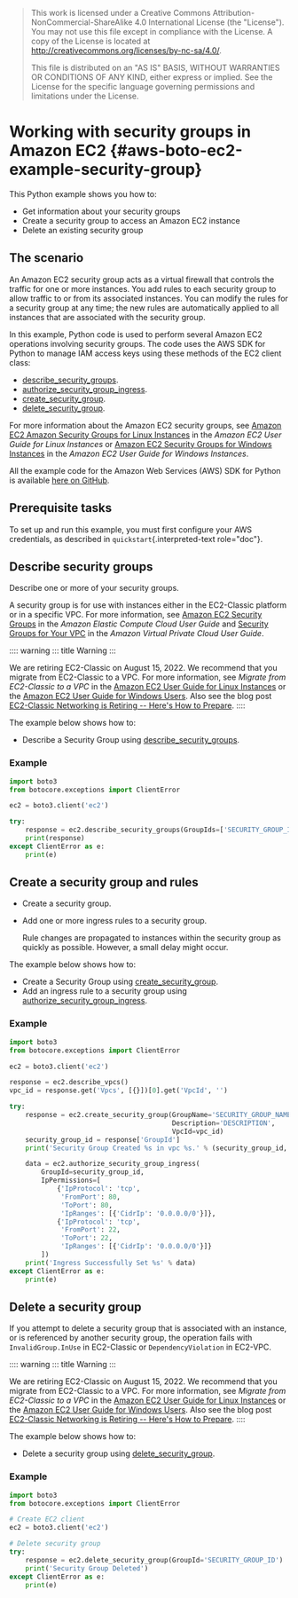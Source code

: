 > This work is licensed under a Creative Commons
> Attribution-NonCommercial-ShareAlike 4.0 International License (the
> \"License\"). You may not use this file except in compliance with the
> License. A copy of the License is located at
> <http://creativecommons.org/licenses/by-nc-sa/4.0/>.
>
> This file is distributed on an \"AS IS\" BASIS, WITHOUT WARRANTIES OR
> CONDITIONS OF ANY KIND, either express or implied. See the License for
> the specific language governing permissions and limitations under the
> License.

# Working with security groups in Amazon EC2 {#aws-boto-ec2-example-security-group}

This Python example shows you how to:

-   Get information about your security groups
-   Create a security group to access an Amazon EC2 instance
-   Delete an existing security group

## The scenario

An Amazon EC2 security group acts as a virtual firewall that controls
the traffic for one or more instances. You add rules to each security
group to allow traffic to or from its associated instances. You can
modify the rules for a security group at any time; the new rules are
automatically applied to all instances that are associated with the
security group.

In this example, Python code is used to perform several Amazon EC2
operations involving security groups. The code uses the AWS SDK for
Python to manage IAM access keys using these methods of the EC2 client
class:

-   [describe_security_groups](https://boto3.amazonaws.com/v1/documentation/api/latest/reference/services/ec2.html#EC2.Client.describe_security_groups).
-   [authorize_security_group_ingress](https://boto3.amazonaws.com/v1/documentation/api/latest/reference/services/ec2.html#EC2.Client.authorize_security_group_ingress).
-   [create_security_group](https://boto3.amazonaws.com/v1/documentation/api/latest/reference/services/ec2.html#EC2.Client.create_security_group).
-   [delete_security_group](https://boto3.amazonaws.com/v1/documentation/api/latest/reference/services/ec2.html#EC2.Client.delete_security_group).

For more information about the Amazon EC2 security groups, see [Amazon
EC2 Amazon Security Groups for Linux
Instances](http://docs.aws.amazon.com/AWSEC2/latest/UserGuide/using-network-security.html)
in the *Amazon EC2 User Guide for Linux Instances* or [Amazon EC2
Security Groups for Windows
Instances](http://docs.aws.amazon.com/AWSEC2/latest/WindowsGuide/using-network-security.html)
in the *Amazon EC2 User Guide for Windows Instances*.

All the example code for the Amazon Web Services (AWS) SDK for Python is
available [here on
GitHub](https://github.com/awsdocs/aws-doc-sdk-examples/tree/master/python/example_code).

## Prerequisite tasks

To set up and run this example, you must first configure your AWS
credentials, as described in `quickstart`{.interpreted-text role="doc"}.

## Describe security groups

Describe one or more of your security groups.

A security group is for use with instances either in the EC2-Classic
platform or in a specific VPC. For more information, see [Amazon EC2
Security
Groups](http://docs.aws.amazon.com/AWSEC2/latest/UserGuide/using-network-security.html)
in the *Amazon Elastic Compute Cloud User Guide* and [Security Groups
for Your
VPC](http://docs.aws.amazon.com/AmazonVPC/latest/UserGuide/VPC_SecurityGroups.html)
in the *Amazon Virtual Private Cloud User Guide*.

:::: warning
::: title
Warning
:::

We are retiring EC2-Classic on August 15, 2022. We recommend that you
migrate from EC2-Classic to a VPC. For more information, see *Migrate
from EC2-Classic to a VPC* in the [Amazon EC2 User Guide for Linux
Instances](http://docs.aws.amazon.com/AWSEC2/latest/UserGuide/vpc-migrate.html)
or the [Amazon EC2 User Guide for Windows
Users](http://docs.aws.amazon.com/AWSEC2/latest/WindowsGuide/vpc-migrate.html).
Also see the blog post [EC2-Classic Networking is Retiring -- Here\'s
How to
Prepare](https://aws.amazon.com/blogs/aws/ec2-classic-is-retiring-heres-how-to-prepare/).
::::

The example below shows how to:

-   Describe a Security Group using
    [describe_security_groups](https://boto3.amazonaws.com/v1/documentation/api/latest/reference/services/ec2.html#EC2.Client.describe_security_groups).

### Example

``` python
import boto3
from botocore.exceptions import ClientError

ec2 = boto3.client('ec2')

try:
    response = ec2.describe_security_groups(GroupIds=['SECURITY_GROUP_ID'])
    print(response)
except ClientError as e:
    print(e)
```

## Create a security group and rules

-   Create a security group.

-   Add one or more ingress rules to a security group.

    Rule changes are propagated to instances within the security group
    as quickly as possible. However, a small delay might occur.

The example below shows how to:

-   Create a Security Group using
    [create_security_group](https://boto3.amazonaws.com/v1/documentation/api/latest/reference/services/ec2.html#EC2.Client.create_security_group).
-   Add an ingress rule to a security group using
    [authorize_security_group_ingress](https://boto3.amazonaws.com/v1/documentation/api/latest/reference/services/ec2.html#EC2.Client.authorize_security_group_ingress).

### Example

``` python
import boto3
from botocore.exceptions import ClientError

ec2 = boto3.client('ec2')

response = ec2.describe_vpcs()
vpc_id = response.get('Vpcs', [{}])[0].get('VpcId', '')

try:
    response = ec2.create_security_group(GroupName='SECURITY_GROUP_NAME',
                                         Description='DESCRIPTION',
                                         VpcId=vpc_id)
    security_group_id = response['GroupId']
    print('Security Group Created %s in vpc %s.' % (security_group_id, vpc_id))

    data = ec2.authorize_security_group_ingress(
        GroupId=security_group_id,
        IpPermissions=[
            {'IpProtocol': 'tcp',
             'FromPort': 80,
             'ToPort': 80,
             'IpRanges': [{'CidrIp': '0.0.0.0/0'}]},
            {'IpProtocol': 'tcp',
             'FromPort': 22,
             'ToPort': 22,
             'IpRanges': [{'CidrIp': '0.0.0.0/0'}]}
        ])
    print('Ingress Successfully Set %s' % data)
except ClientError as e:
    print(e)
```

## Delete a security group

If you attempt to delete a security group that is associated with an
instance, or is referenced by another security group, the operation
fails with `InvalidGroup.InUse` in EC2-Classic or `DependencyViolation`
in EC2-VPC.

:::: warning
::: title
Warning
:::

We are retiring EC2-Classic on August 15, 2022. We recommend that you
migrate from EC2-Classic to a VPC. For more information, see *Migrate
from EC2-Classic to a VPC* in the [Amazon EC2 User Guide for Linux
Instances](http://docs.aws.amazon.com/AWSEC2/latest/UserGuide/vpc-migrate.html)
or the [Amazon EC2 User Guide for Windows
Users](http://docs.aws.amazon.com/AWSEC2/latest/WindowsGuide/vpc-migrate.html).
Also see the blog post [EC2-Classic Networking is Retiring -- Here\'s
How to
Prepare](https://aws.amazon.com/blogs/aws/ec2-classic-is-retiring-heres-how-to-prepare/).
::::

The example below shows how to:

-   Delete a security group using
    [delete_security_group](https://boto3.amazonaws.com/v1/documentation/api/latest/reference/services/ec2.html#EC2.Client.delete_security_group).

### Example

``` python
import boto3
from botocore.exceptions import ClientError

# Create EC2 client
ec2 = boto3.client('ec2')

# Delete security group
try:
    response = ec2.delete_security_group(GroupId='SECURITY_GROUP_ID')
    print('Security Group Deleted')
except ClientError as e:
    print(e)
```
